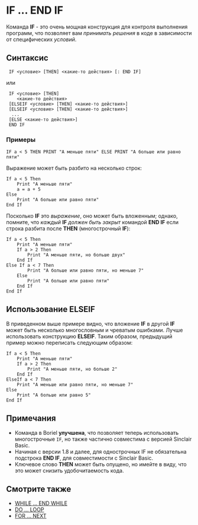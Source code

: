 # IF ... END IF

Команда **IF** - это очень мощная конструкция для контроля выполнения программ, что позволяет вам _принимать решения_ в коде в зависимости от специфических _условий_.

## Синтаксис

```
 IF <условие> [THEN] <какие-то действия> [: END IF]
```

или

```
 IF <условие> [THEN]
    <какие-то действия>
 [ELSEIF <условие> [THEN] <какие-то действия>]
 [ELSEIF <условие> [THEN] <какие-то действия>]
  ...
 [ELSE <какие-то действия>]
 END IF
```

### Примеры

```
IF a < 5 THEN PRINT "A меньше пяти" ELSE PRINT "A больше или равно пяти"
```

Выражение может быть разбито на несколько строк:

```
If a < 5 Then
    Print "A меньше пяти"
    a = a + 5 
Else
    Print "A больше или равно пяти"
End If
```

Посколько **IF** это _выражение_, оно может быть вложенным; однако, помните, что _каждый_ **IF** _должен быть закрыт_ командой **END IF** если строка разбита после **THEN** (многострочный **IF**):

```
If a < 5 Then
    Print "A меньше пяти"
    If a > 2 Then
        Print "A меньше пяти, но больше двух"
    End If
Else If a < 7 Then
        Print "A больше или равно пяти, но меньше 7"
    Else
        Print "A больше или равно пяти"
    End If
End If
```

## Использование ELSEIF

В приведенном выше примере видно, что вложение **IF** в другой **IF** может быть несколько многословным и чреватым ошибками. Лучше использовать конструкцию **ELSEIF**. Таким образом, предыдущий пример можно переписать следующим образом:

```
If a < 5 Then
    Print "A меньше пяти"
    If a > 2 Then
        Print "A меньше пяти, но больше 2"
    End If
ElseIf a < 7 Then
    Print "A меньше или равно пяти, но меньше 7"
Else
    Print "A больше или равно 5"
End If
```

## Примечания

* Команда в Boriel **улучшена**, что позволяет теперь использовать многострочные `IF`, но также частично совместима с версией Sinclair Basic.
* Начиная с версии 1.8 и далее, для однострочных IF не обязательна подстрока **END IF**, для совместимости с Sinclair Basic.
* Ключевое слово **THEN** может быть опущено, но имейте в виду, что это может снизить удобочитаемость кода.

## Смотрите также

* [WHILE ... END WHILE](while)
* [DO ... LOOP](do)
* [FOR ... NEXT](for)
